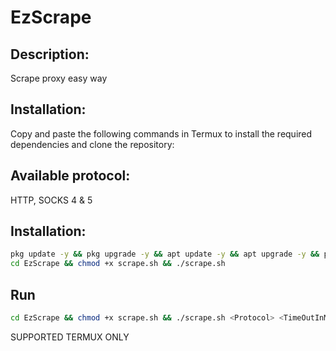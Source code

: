 # EzScrape

## Description:
Scrape proxy easy way

## Installation:
Copy and paste the following commands in Termux to install the required dependencies and clone the repository:

## Available protocol:
HTTP, SOCKS 4 & 5

## Installation:
```bash
pkg update -y && pkg upgrade -y && apt update -y && apt upgrade -y && pkg install bash curl git binutils -y && git clone https://github.com/shir00xgod/EzScrape
cd EzScrape && chmod +x scrape.sh && ./scrape.sh
```

## Run
```bash
cd EzScrape && chmod +x scrape.sh && ./scrape.sh <Protocol> <TimeOutInMS. Ex: 5000>
```

SUPPORTED TERMUX ONLY
